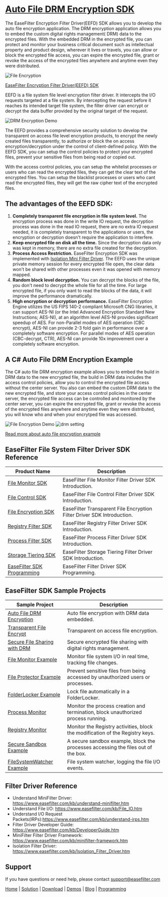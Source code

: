 # [Auto File DRM Encryption SDK](https://www.easefilter.com/kb/auto-file-drm-encryption-tool.htm)
The EaseFilter Encryption Filter Driver(EEFD) SDK allows you to develop the auto file encryption application. The DRM encryption application allows you to embed the custom digital rights management( DRM) data to the encrypted files. With the embedded DRM in the encrypted file, you can protect and monitor your business critical document such as intellectual property and product design, wherever it lives or travels, you can allow or block the encrypted file access, you can expire the encrypted file, grant or revoke the access of the encrypted files anywhere and anytime even they were distributed.

![File Encryption](https://www.easefilter.com/Images/TransparentFileEncryption.png)

[EaseFilter Encryption Filter Driver(EEFD) SDK](https://www.easefilter.com/kb/transparent-on-access-file-encryption-SDK.htm)

EEFD is a file system file level encryption filter driver. It intercepts the I/O requests targeted at a file system. By intercepting the request before it reaches its intended target file system, the filter driver can encrypt or decrypt the data buffer provided by the original target of the request. 

![DRM Encryption Demo](https://www.easefilter.com/images/IsolationFilter.png)

The EEFD provides a comprehensive security solution to develop the transparent on access file level encryption products, to encrypt the newly created files transparently, to authorize or block the on access encryption/decryption under the control of client-defined policy. With the EEFD SDK, you can setup the control policies to protect your encrypted files, prevent your sensitive files from being read or copied out. 

With the access control policies, you can setup the whitelist processes or users who can read the encrypted files, they can get the clear text of the encrypted files. You can setup the blacklist processes or users who cant read the encrypted files, they will get the raw cipher text of the encrypted files.
 
## The advantages of the EEFD SDK:
1. **Completely transparent file encryption in file system level.** The encryption process was done in the write IO request, the decryption process was done in the read IO request, there are no extra IO request needed, it is completely transparent to the applications or users, the encryption or decryption doesn't require the application to interfere. 
2. **Keep encrypted file on disk all the time.** Since the decryption data only was kept in memory, there are no extra file created for the decryption.
3. **Process Access Restriction.** EaseFilter Encryption SDK was implemented with [Isolation Mini Filter Driver](https://www.easefilter.com/kb/Isolation_Filter_Driver.htm). The EEFD uses the unique private memory session for every encrypted file open, the clear data won't be shared with other processes even it was opened with memory mapped. 
4. **Random block level decryption.** You can decrypt the blocks of the file, you don't need to decrypt the whole file for all the time. For large encrypted file, if you only want to read the blocks of the data, it will improve the performance dramatically.
5. **High encryption or decryption performance.** EaseFilter Encryption Engine utilizes the US FIPS 140-2 compliant Microsoft CNG libraries, it can support AES-NI (or the Intel Advanced Encryption Standard New Instructions; AES-NI), at an algorithm level AES-NI provides significant speedup of AES. For non-Parallel modes of AES operation (CBC encrypt), AES-NI can provide 2-3 fold gain in performance over a completely software encryption. For parallel modes of AES operation (CBC-decrypt, CTR), AES-NI can provide 10x improvement over a completely software encryption.

## A C# Auto File DRM Encryption Example
The C# auto file DRM encryption example allows you to embed the build in DRM data to the new encrypted file, the build in DRM data includes the access control policies, allow you to control the encrypted file access without the center server. You also can embed the custom DRM data to the new encrypted file, and store your access control policies in the center server, the encrypted file access can be controlled and monitored by the center server, you can expire the encrypted file, grant or revoke the access of the encrypted files anywhere and anytime even they were distributed, you will know who and when your encrytped file was accessed.

![File Encryption Demo](https://www.easefilter.com/images/autoencrypt.png) 
![drm setting](https://www.easefilter.com/images/DRM.png)

[Read more about auto file encryption example](https://www.easefilter.com/kb/auto-file-drm-encryption-tool.htm)


## EaseFilter File System Filter Driver SDK Reference
| Product Name | Description |
| --- | --- |
| [File Monitor SDK](https://www.easefilter.com/kb/file-monitor-filter-driver-sdk.htm) | EaseFilter File Monitor Filter Driver SDK Introduction. |
| [File Control SDK](https://www.easefilter.com/kb/file-control-file-security-sdk.htm) | EaseFilter File Control Filter Driver SDK Introduction. |
| [File Encryption SDK](https://www.easefilter.com/kb/transparent-file-encryption-filter-driver-sdk.htm) | EaseFilter Transparent File Encryption Filter Driver SDK Introduction. |
| [Registry Filter SDK](https://www.easefilter.com/kb/registry-filter-drive-sdk.htm) | EaseFilter Registry Filter Driver SDK Introduction. |
| [Process Filter SDK](https://www.easefilter.com/kb/process-filter-driver-sdk.htm) | EaseFilter Process Filter Driver SDK Introduction. |
| [Storage Tiering SDK](https://www.easefilter.com/cloud/storage-tiering-sdk.htm) | EaseFilter Storage Tiering Filter Driver SDK Introduction. |
| [EaseFilter SDK Programming](https://www.easefilter.com/kb/programming.htm) | EaseFilter Filter Driver SDK Programming. |

## EaseFilter SDK Sample Projects
| Sample Project | Description |
| --- | --- |
| [Auto File DRM Encryption](https://www.easefilter.com/kb/auto-file-drm-encryption-tool.htm) | Auto file encryption with DRM data embedded. |
| [Transparent File Encrypt](https://www.easefilter.com/kb/AutoFileEncryption.htm) | Transparent on access file encryption. |
| [Secure File Sharing with DRM](https://www.easefilter.com/kb/DRM_Secure_File_Sharing.htm) | Secure encrypted file sharing with digital rights management. |
| [File Monitor Example](https://www.easefilter.com/kb/file-monitor-demo.htm) | Monitor file system I/O in real time, tracking file changes. |
| [File Protector Example](https://www.easefilter.com/kb/file-protector-demo.htm) | Prevent sensitive files from being accessed by unauthorized users or processes. |
| [FolderLocker Example](https://www.easefilter.com/kb/FolderLocker.htm) | Lock file automatically in a FolderLocker. |
| [Process Monitor](https://www.easefilter.com/kb/Process-Monitor.htm) | Monitor the process creation and termination, block unauthorized process running. |
| [Registry Monitor](https://www.easefilter.com/kb/RegMon.htm) | Monitor the Registry activities, block the modification of the Registry keys. |
| [Secure Sandbox Example](https://www.easefilter.com/kb/Secure-Sandbox.htm) |A secure sandbox example, block the processes accessing the files out of the box. |
| [FileSystemWatcher Example](https://www.easefilter.com/kb/FileSystemWatcher.htm) | File system watcher, logging the file I/O events. |

## Filter Driver Reference

* Understand MiniFilter Driver: https://www.easefilter.com/kb/understand-minifilter.htm
* Understand File I/O: https://www.easefilter.com/kb/File_IO.htm
* Understand I/O Request Packets(IRPs):https://www.easefilter.com/kb/understand-irps.htm
* Filter Driver Developer Guide: https://www.easefilter.com/kb/DeveloperGuide.htm
* MiniFilter Filter Driver Framework: https://www.easefilter.com/kb/minifilter-framework.htm
* Isolation Filter Driver: https://www.easefilter.com/kb/Isolation_Filter_Driver.htm

## Support
If you have questions or need help, please contact support@easefilter.com 

[Home](https://www.easefilter.com/) | [Solution](https://www.easefilter.com/solutions.htm) | [Download](https://www.easefilter.com/download.htm) | [Demos](https://www.easefilter.com/online-fileio-test.aspx) | [Blog](https://blog.easefilter.com/) | [Programming](https://www.easefilter.com/kb/programming.htm)
